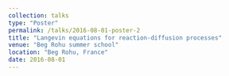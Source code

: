 ```yaml
---
collection: talks
type: "Poster"
permalink: /talks/2016-08-01-poster-2
title: "Langevin equations for reaction-diffusion processes"
venue: "Beg Rohu summer school"
location: "Beg Rohu, France"
date: 2016-08-01
---
```

